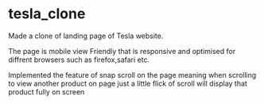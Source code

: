 # tesla_clone
Made a clone of landing page of Tesla website. 

The page is mobile view Friendly that is responsive and optimised for diffrent browsers such as firefox,safari etc.

Implemented the feature of snap scroll on the page meaning when scrolling to view another product on page just a little flick of scroll will display that product fully on screen

